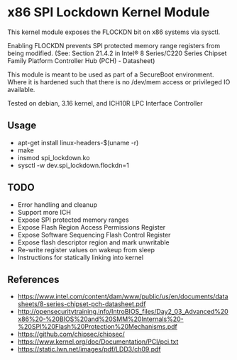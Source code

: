 # x86 SPI Lockdown Kernel Module

This kernel module exposes the FLOCKDN bit on x86 systems via sysctl.

Enabling FLOCKDN prevents SPI protected memory range registers from being
modified. (See: Section 21.4.2 in Intel® 8 Series/C220 Series Chipset
Family Platform Controller Hub (PCH) - Datasheet)

This module is meant to be used as part of a SecureBoot environment.
Where it is hardened such that there is no /dev/mem access or privileged
IO available.

Tested on debian, 3.16 kernel, and ICH10R LPC Interface
Controller

## Usage

* apt-get install linux-headers-$(uname -r)
* make
* insmod spi_lockdown.ko
* sysctl -w dev.spi_lockdown.flockdn=1

## TODO

* Error handling and cleanup
* Support more ICH
* Expose SPI protected memory ranges
* Expose Flash Region Access Permissions Register
* Expose Software Sequencing Flash Control Register
* Expose flash descriptor region and mark unwritable
* Re-write register values on wakeup from sleep
* Instructions for statically linking into kernel

## References

* https://www.intel.com/content/dam/www/public/us/en/documents/datasheets/8-series-chipset-pch-datasheet.pdf
* http://opensecuritytraining.info/IntroBIOS_files/Day2_03_Advanced%20x86%20-%20BIOS%20and%20SMM%20Internals%20-%20SPI%20Flash%20Protection%20Mechanisms.pdf
* https://github.com/chipsec/chipsec/
* https://www.kernel.org/doc/Documentation/PCI/pci.txt
* https://static.lwn.net/images/pdf/LDD3/ch09.pdf
